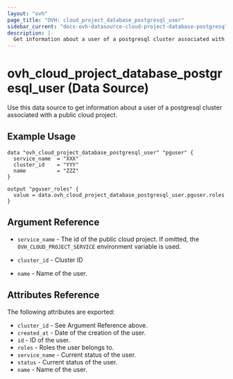 ```yaml
---
layout: "ovh"
page_title: "OVH: cloud_project_database_postgresql_user"
sidebar_current: "docs-ovh-datasource-cloud-project-database-postgresql-user"
description: |-
  Get information about a user of a postgresql cluster associated with a public cloud project.
---
```


# ovh_cloud_project_database_postgresql_user (Data Source)

Use this data source to get information about a user of a postgresql cluster associated with a public cloud project.

## Example Usage

```hcl
data "ovh_cloud_project_database_postgresql_user" "pguser" {
  service_name  = "XXX"
  cluster_id    = "YYY"
  name          = "ZZZ"
}

output "pguser_roles" {
  value = data.ovh_cloud_project_database_postgresql_user.pguser.roles
}
```

## Argument Reference

* `service_name` - The id of the public cloud project. If omitted,
  the `OVH_CLOUD_PROJECT_SERVICE` environment variable is used.

* `cluster_id` - Cluster ID

* `name` - Name of the user.

## Attributes Reference

The following attributes are exported:

* `cluster_id` - See Argument Reference above.
* `created_at` - Date of the creation of the user.
* `id` - ID of the user.
* `roles` - Roles the user belongs to.
* `service_name` - Current status of the user.
* `status` - Current status of the user.
* `name` - Name of the user.

